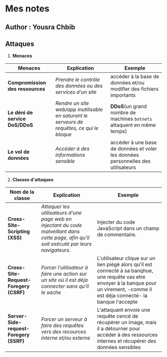 # Mes notes 
## Author : Yousra Chbib
## Attaques
1. **Menaces**

|Menaces|Explication|Exemple|
|-------|-----------|-------|
|**Compromission des ressources**|*Prendre le contrôle des données ou des services d'un site*|accéder à la base de données et/ou modifier des fichiers importants|
|**Le déni de service DoS/DDoS**|*Rendre un site web/app inutilisable en saturant le serveurs de requêtes, ce qui le bloque*|**DDoS**(un grand nombre de machines `botnets` attaquent en même temps) |
|**Le vol de données**|*Accéder à des informations sensible*|accéder à une base de données et voler les données personnelles des utilisateurs|

2. **Classes d'attaques**

|Nom de la classe|Explication|Exemple|
|----------------|-----------|-------|
|**Cross-Site-Scripting (XSS)**|*Attaquer les utilisateurs d'une page web en injectant du code malveillant dans cette page, afin qu'il soit exécuté par leurs navigateurs.*|Injecter du code JavaScript dans un champ de commentaire.|
|**Cross-Site-Request-Foregery (CSRF)**|*Forcer l'utilisateur à faire une action sur un site où il est déja connecter sans qu'il le sache*|L'utilisateur clique sur un lien piégé alors qu'il est connecté à sa banqhue, une requête vas etre envoyer à la banque pour un virement, -comme il est déja connecté- la banque l'accepte|
|**Server-Side-request-Foregery (SSRF)**|*Forcer un serveur à faire des requêtes vers des recources interne et/ou externe*|L'attaquant envoie une requête cencé de récupérer un image, mais il a détourner pour accéder à des ressources internes et récupérer des données sensibles|
